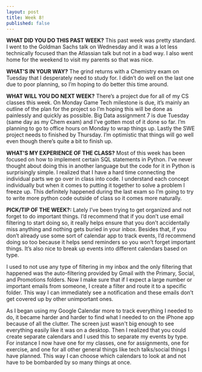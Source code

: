 ```yaml
---
layout: post
title: Week 8!
published: false
---
```


**WHAT DID YOU DO THIS PAST WEEK?** This past week was pretty standard. I went to the Goldman Sachs talk on Wednesday and it was a lot less technically focused than the Atlassian talk but not in a bad way. I also went home for the weekend to visit my parents so that was nice.

**WHAT'S IN YOUR WAY?** The grind returns with a Chemistry exam on Tuesday that I desperately need to study for. I didn’t do well on the last one due to poor planning, so I’m hoping to do better this time around.

**WHAT WILL YOU DO NEXT WEEK?** There’s a project due for all of my CS classes this week. On Monday Game Tech milestone is due, it’s mainly an outline of the plan for the project so I’m hoping this will be done as painlessly and quickly as possible. Big Data assignment 7 is due Tuesday (same day as my Chem exam) and I’ve gotten most of it done so far. I’m planning to go to office hours on Monday to wrap things up. Lastly the SWE project needs to finished by Thursday. I’m optimistic that things will go well even though there’s quite a bit to finish up.

**WHAT'S MY EXPERIENCE OF THE CLASS?** Most of this week has been focused on how to implement certain SQL statements in Python. I’ve never thought about doing this in another language but the code for it in Python is surprisingly simple. I realized that I have a hard time connecting the individual parts we go over in class into code. I understand each concept individually but when it comes to putting it together to solve a problem I freeze up. This definitely happened during the last exam so I’m going to try to write more python code outside of class so it comes more naturally.

**PICK/TIP OF THE WEEK?:** Lately I’ve been trying to get organized and not forget to do important things. I’d recommend that if you don’t use email filtering to start doing so, it really helps ensure that you don’t accidentally miss anything and nothing gets buried in your inbox. Besides that, if you don’t already use some sort of calendar app to track events, I’d recommend doing so too because it helps send reminders so you won’t forget important things. It’s also nice to break up events into different calendars based on type.

I used to not use any type of filtering in my inbox and the only filtering that happened was the auto-filtering provided by Gmail with the Primary, Social, and Promotions folders. Now I make sure that if I expect a large number or important emails from someone, I create a filter and route it to a specific folder. This way I can immediately see a notification and these emails don’t get covered up by other unimportant ones. 

As I began using my Google Calendar more to track everything I needed to do, it became harder and harder to find what I needed to on the iPhone app because of all the clutter. The screen just wasn't big enough to see everything easily like it was on a desktop. Then I realized that you could create separate calendars and I used this to separate my events by type. For instance I now have one for my classes, one for assignments, one for exercise, and one for all other general things like tech talks/social things I have planned. This way I can choose which calendars to look at and not have to be bombarded by so many things at once.

